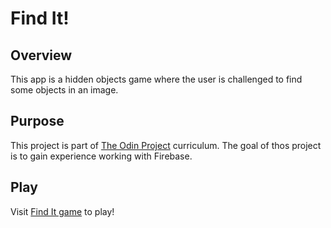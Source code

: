 # Find It!

## Overview

This app is a hidden objects game where the user is challenged to find some objects in
an image.

## Purpose

This project is part of [The Odin Project](https://www.theodinproject.com) curriculum.
The goal of thos project is to gain experience working with Firebase.

## Play

Visit [Find It game](https://find-it-167fe.web.app/) to play!
